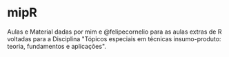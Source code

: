 # mipR
Aulas e Material dadas por mim e @felipecornelio para as aulas extras de R voltadas para a Disciplina "Tópicos especiais em técnicas insumo-produto: teoria, fundamentos e aplicações".
